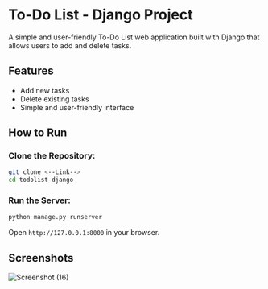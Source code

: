 # To-Do List - Django Project

A simple and user-friendly To-Do List web application built with Django that allows users to add and delete tasks.

## Features
- Add new tasks
- Delete existing tasks
- Simple and user-friendly interface

## How to Run
### Clone the Repository:
```sh
git clone <--Link-->
cd todolist-django
```

### Run the Server:
```sh
python manage.py runserver
```

Open `http://127.0.0.1:8000` in your browser.

## Screenshots
![Screenshot (16)](https://github.com/user-attachments/assets/7a5daa8c-8310-4dfc-a0e4-c750f27735f0)
